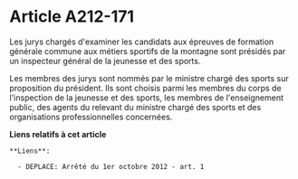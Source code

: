 # Article A212-171

Les jurys chargés d'examiner les candidats aux épreuves de formation générale commune aux métiers sportifs de la montagne
sont présidés par un inspecteur général de la jeunesse et des sports.

Les membres des jurys sont nommés par le ministre chargé des sports sur proposition du président. Ils sont choisis parmi les
membres du corps de l'inspection de la jeunesse et des sports, les membres de l'enseignement public, des agents du relevant
du ministre chargé des sports et des organisations professionnelles concernées.

**Liens relatifs à cet article**

	**Liens**:

	  - DEPLACE: Arrêté du 1er octobre 2012 - art. 1
